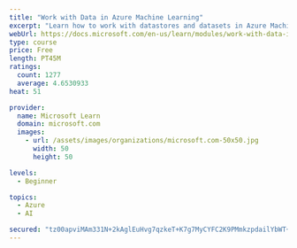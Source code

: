 ```yaml
---
title: "Work with Data in Azure Machine Learning"
excerpt: "Learn how to work with datastores and datasets in Azure Machine Learning."
webUrl: https://docs.microsoft.com/en-us/learn/modules/work-with-data-in-aml/
type: course
price: Free
length: PT45M
ratings:
  count: 1277
  average: 4.6530933
heat: 51

provider:
  name: Microsoft Learn
  domain: microsoft.com
  images:
    - url: /assets/images/organizations/microsoft.com-50x50.jpg
      width: 50
      height: 50

levels:
  - Beginner

topics:
  - Azure
  - AI

secured: "tz00apviMAm331N+2kAglEuHvg7qzkeT+K7g7MyCYFC2K9PMmkzpdailYbWT+QH4/u+XVUZarB503q4gAPZxdE74nrgurh5GQJ472V9PJeHSKFEv1RJvbEzkP5+891Y5xBJSUTGbBsoVfj2q215JbrGgRoWdFi3xwpS8zSEfgG9s4iSNIrTm61SuPAg20LFp3qQCCRJmQf+UicuLDEXUGu6J9tmw/bSmgUkS3w/fhU/DFaRCz93R1FY2RP0gfGTQipUbakyICOuDCqGfIAzaaQEblRs6ufmFb2Ru6iwSFg8lT3esbrOGyxg4Z1648TErr5mWTgR+HTE8Io1rbGx1RV7b3ZMXjpHxcck0SOeAy7igcyCQMYcOMe7a2VYmU6uVxUuGtXpG/DrTwbKy/CbyTP0SrScSt2zzacIsS4Wi2Eo=;P1uAVHfRzJSGvKF0USMoWA=="
---
```


